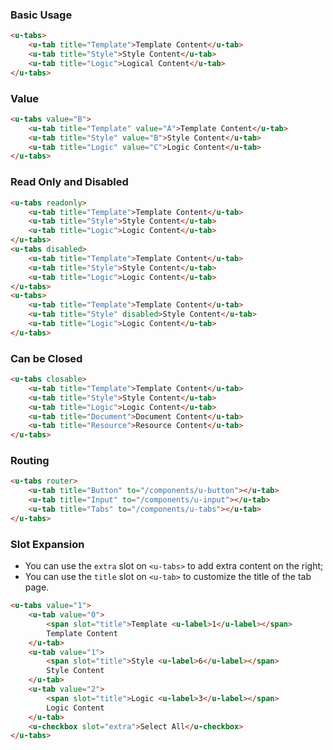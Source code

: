 ### Basic Usage

``` html
<u-tabs>
    <u-tab title="Template">Template Content</u-tab>
    <u-tab title="Style">Style Content</u-tab>
    <u-tab title="Logic">Logical Content</u-tab>
</u-tabs>
```

### Value

``` html
<u-tabs value="B">
    <u-tab title="Template" value="A">Template Content</u-tab>
    <u-tab title="Style" value="B">Style Content</u-tab>
    <u-tab title="Logic" value="C">Logic Content</u-tab>
</u-tabs>
```

### Read Only and Disabled

``` html
<u-tabs readonly>
    <u-tab title="Template">Template Content</u-tab>
    <u-tab title="Style">Style Content</u-tab>
    <u-tab title="Logic">Logic Content</u-tab>
</u-tabs>
<u-tabs disabled>
    <u-tab title="Template">Template Content</u-tab>
    <u-tab title="Style">Style Content</u-tab>
    <u-tab title="Logic">Logic Content</u-tab>
</u-tabs>
<u-tabs>
    <u-tab title="Template">Template Content</u-tab>
    <u-tab title="Style" disabled>Style Content</u-tab>
    <u-tab title="Logic">Logic Content</u-tab>
</u-tabs>
```

### Can be Closed

``` html
<u-tabs closable>
    <u-tab title="Template">Template Content</u-tab>
    <u-tab title="Style">Style Content</u-tab>
    <u-tab title="Logic">Logic Content</u-tab>
    <u-tab title="Document">Document Content</u-tab>
    <u-tab title="Resource">Resource Content</u-tab>
</u-tabs>
```

### Routing

``` html
<u-tabs router>
    <u-tab title="Button" to="/components/u-button"></u-tab>
    <u-tab title="Input" to="/components/u-input"></u-tab>
    <u-tab title="Tabs" to="/components/u-tabs"></u-tab>
</u-tabs>
```

### Slot Expansion

- You can use the `extra` slot on `<u-tabs>` to add extra content on the right;
- You can use the `title` slot on `<u-tab>` to customize the title of the tab page.

<p></p>

``` html
<u-tabs value="1">
    <u-tab value="0">
        <span slot="title">Template <u-label>1</u-label></span>
        Template Content
    </u-tab>
    <u-tab value="1">
        <span slot="title">Style <u-label>6</u-label></span>
        Style Content
    </u-tab>
    <u-tab value="2">
        <span slot="title">Logic <u-label>3</u-label></span>
        Logic Content
    </u-tab>
    <u-checkbox slot="extra">Select All</u-checkbox>
</u-tabs>
```
